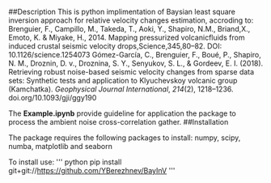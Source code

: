 ##Description
This is python implimentation of Baysian least square inversion approach for relative velocity changes estimation, accroding to: 
Brenguier, F., Campillo, M., Takeda, T., Aoki, Y., Shapiro, N.M., Briand,X.,  Emoto,  K.  &  Miyake,  H.,  2014.  Mapping  pressurized  volcanicfluids   from   induced   crustal   seismic   velocity   drops,Science,345,80–82. DOI: 10.1126/science.1254073
Gómez-García, C., Brenguier, F., Boué, P., Shapiro, N. M., Droznin, D. v., Droznina, S. Y., Senyukov, S. L., &#38; Gordeev, E. I. (2018). Retrieving robust noise-based seismic velocity changes from sparse data sets: Synthetic tests and application to Klyuchevskoy volcanic group (Kamchatka). <i>Geophysical Journal International</i>, <i>214</i>(2), 1218–1236. doi.org/10.1093/gji/ggy190

The **Example.ipynb** provide guideline for application the package to process the ambient noise cross-correlation gather.
##Installation

The package requires the following packages to install: numpy, scipy, numba, matplotlib and seaborn

To install use:
''' python
pip install git+git://https://github.com/YBerezhnev/BayInV
'''
